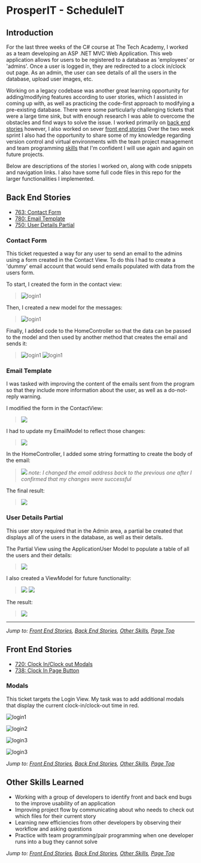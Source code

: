 # ProsperIT - ScheduleIT

## Introduction
For the last three weeks of the C# course at The Tech Academy, I worked as a team developing an ASP .NET MVC Web Application. This web application allows for users to be registered to a database as 'employees' or 'admins'. Once a user is logged in, they are redirected to a clock in/clock out page. As an admin, the user can see details of all the users in the database, upload user images, etc.

Working on a legacy codebase was another great learning opportunity for adding/modifying features according to user stories, which I assisted in coming up with, as well as practicing the code-first approach to modifying a pre-existing database. There were some particularly challenging tickets that were a large time sink, but with enough research I was able to overcome the obstacles and find ways to solve the issue. I worked primarily on [back end stories](#back-end-stories) however, I also worked on sever [front end stories](#front-end-stories) Over the two week sprint I also had the opportunity to share some of my knowledge regarding version control and virtual environments with the team project management and team programming [skills](#other-skills-learned) that I'm confident I will use again and again on future projects.
  
Below are descriptions of the stories I worked on, along with code snippets and navigation links. I also have some full code files in this repo for the larger functionalities I implemented.


## Back End Stories
* [763: Contact Form](#contact-form)
* [780: Email Template](#email-template)
* [750: User Details Partial](#user-details-partial)



### Contact Form
This ticket requested a way for any user to send an email to the admins using a form created in the Contact View. To do this I had to create a 'dummy' email account that would send emails populated with data from the users form.

To start, I created the form in the contact view:
  > ![login1](snippets/763-ContactForm/763-ContactView.png)

Then, I created a new model for the messages:
  > ![login1](snippets/763-ContactForm/763-EmailModel.png)

Finally, I added code to the HomeController so that the data can be passed to the model and then used by another method that creates the email and sends it:
  > ![login1](snippets/763-ContactForm/763-Homecontroller1.png)
  > ![login1](snippets/763-ContactForm/763-Homecontroller2.png)


### Email Template
I was tasked with improving the content of the emails sent from the program so that they include more information about the user, as well as a do-not-reply warning.

I modified the form in the ContactView:
  > ![](snippets/780-EmailTemplate/780-ContactView.png)


I had to update my EmailModel to reflect those changes:
  > ![](snippets/780-EmailTemplate/780-EmailModel.png)

In the HomeController, I added some string formatting to create the body of the email:
  > ![](snippets/780-EmailTemplate/780-HomeController.png)
    *note: I changed the email address back to the previous one after I confirmed that my changes were successful*

The final result: 
  > ![](snippets/780-EmailTemplate/780-EmailFormattingResult.png)


### User Details Partial
This user story required that in the Admin area, a partial be created that displays all of the users in the database, as well as their details.

The Partial View using the ApplicationUser Model to populate a table of all the users and their details:
  > ![](snippets/750-UserDetailsPartial/750-PartialView.png)

I also created a ViewModel for future functionality:
  > ![](snippets/750-UserDetailsPartial/750-ViewModel.png)
  > ![](snippets/750-UserDetailsPartial/750-ViewModel2.png)

The result:
  > ![](snippets/750-UserDetailsPartial/750-Result.png)

---
*Jump to: [Front End Stories](#front-end-stories), [Back End Stories](#back-end-stories), [Other Skills](#other-skills-learned), [Page Top](#live-project)*


## Front End Stories
* [720: Clock In/Clock out Modals](#modals)
* [738: Clock In Page Button](#clock-in-page-button)



### Modals
This ticket targets the Login View. My task was to add additional modals that display the current clock-in/clock-out time in red. 

  ![login1](snippets/720-ModalTime/720-LoginView1.png)

  ![login2](snippets/720-ModalTime/720-LoginView2.png)

  ![login3](snippets/720-ModalTime/720-LoginView3.png)

  ![login3](snippets/720-ModalTime/720-Javascript.png)

  
*Jump to: [Front End Stories](#front-end-stories), [Back End Stories](#back-end-stories), [Other Skills](#other-skills-learned), [Page Top](#live-project)*

## Other Skills Learned
* Working with a group of developers to identify front and back end bugs to the improve usability of an application
* Improving project flow by communicating about who needs to check out which files for their current story
* Learning new efficiencies from other developers by observing their workflow and asking questions  
* Practice with team programming/pair programming when one developer runs into a bug they cannot solve
  
*Jump to: [Front End Stories](#front-end-stories), [Back End Stories](#back-end-stories), [Other Skills](#other-skills-learned), [Page Top](#live-project)*